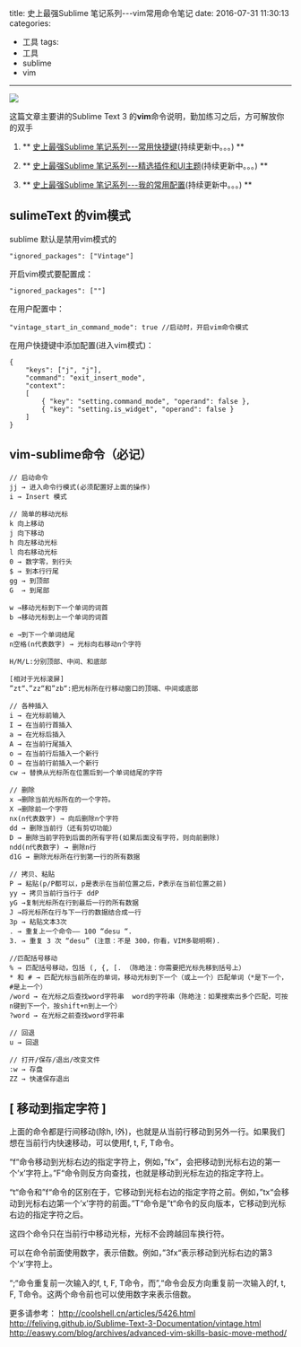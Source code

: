 title: 史上最强Sublime 笔记系列---vim常用命令笔记
date: 2016-07-31 11:30:13
categories:
  - 工具
tags:
  - 工具
  - sublime
  - vim
---

![](http://ww2.sinaimg.cn/large/69a9ed59gw1f6cyydkhdjj20sd0hsabg.jpg)

这篇文章主要讲的Sublime Text 3 的**vim**命令说明，勤加练习之后，方可解放你的双手

<!-- more -->

1. ** [史上最强Sublime 笔记系列---常用快捷键](/2016/06/24/SublimeText-常用快捷键/)(持续更新中。。。) **

2. ** [史上最强Sublime 笔记系列---精选插件和UI主题](/2016/06/23/SublimeText-常用插件和主题/)(持续更新中。。。) **

3. ** [史上最强Sublime 笔记系列---我的常用配置](/2016/06/22/SublimeText-我的常用配置/)(持续更新中。。。)  **

## sulimeText 的vim模式

sublime 默认是禁用vim模式的

```
"ignored_packages": ["Vintage"]
```

开启vim模式要配置成：

```
"ignored_packages": [""]
```

在用户配置中：

```
"vintage_start_in_command_mode": true //启动时，开启vim命令模式
```

在用户快捷键中添加配置(进入vim模式)：

```
{
    "keys": ["j", "j"],
    "command": "exit_insert_mode",
    "context":
    [
        { "key": "setting.command_mode", "operand": false },
        { "key": "setting.is_widget", "operand": false }
    ]
}

```

## vim-sublime命令（必记）

```
// 启动命令
jj → 进入命令行模式(必须配置好上面的操作)
i → Insert 模式

// 简单的移动光标
k 向上移动
j 向下移动
h 向左移动光标
l 向右移动光标
0 → 数字零，到行头
$ → 到本行行尾
gg → 到顶部
G  → 到尾部

w →移动光标到下一个单词的词首
b →移动光标到上一个单词的词首

e →到下一个单词结尾
n空格(n代表数字) → 光标向右移动n个字符

H/M/L:分别顶部、中间、和底部

[相对于光标滚屏]
”zt“、”zz“和”zb“:把光标所在行移动窗口的顶端、中间或底部

// 各种插入 
i → 在光标前输入
I → 在当前行首插入
a → 在光标后插入
A → 在当前行尾插入
o → 在当前行后插入一个新行
O → 在当前行前插入一个新行
cw → 替换从光标所在位置后到一个单词结尾的字符

// 删除
x →删除当前光标所在的一个字符。
X →删除前一个字符
nx(n代表数字) → 向后删除n个字符
dd → 删除当前行（还有剪切功能）
D → 删除当前字符到后面的所有字符(如果后面没有字符，则向前删除)
ndd(n代表数字) → 删除n行
d1G → 删除光标所在行到第一行的所有数据

// 拷贝、粘贴
P → 粘贴(p/P都可以，p是表示在当前位置之后，P表示在当前位置之前)
yy → 拷贝当前行当行于 ddP
yG →复制光标所在行到最后一行的所有数据
J →将光标所在行与下一行的数据结合成一行 
3p → 粘贴文本3次
. → 重复上一个命令—— 100 “desu “.
3. → 重复 3 次 “desu” (注意：不是 300，你看，VIM多聪明啊).

//匹配括号移动
% → 匹配括号移动，包括 (, {, [. （陈皓注：你需要把光标先移到括号上）
* 和 # → 匹配光标当前所在的单词，移动光标到下一个（或上一个）匹配单词（*是下一个，#是上一个）
/word → 在光标之后查找word字符串  word的字符串（陈皓注：如果搜索出多个匹配，可按n键到下一个，按shift+n到上一个）
?word → 在光标之前查找word字符串   

// 回退
u → 回退

// 打开/保存/退出/改变文件
:w → 存盘
ZZ → 快速保存退出
```

## [ 移动到指定字符 ]

上面的命令都是行间移动(除h, l外)，也就是从当前行移动到另外一行。如果我们想在当前行内快速移动，可以使用f, t, F, T命令。

“f“命令移动到光标右边的指定字符上，例如，”fx“，会把移动到光标右边的第一个’x’字符上。”F“命令则反方向查找，也就是移动到光标左边的指定字符上。

“t“命令和”f“命令的区别在于，它移动到光标右边的指定字符之前。例如，”tx“会移动到光标右边第一个’x’字符的前面。”T“命令是”t“命令的反向版本，它移动到光标右边的指定字符之后。

这四个命令只在当前行中移动光标，光标不会跨越回车换行符。

可以在命令前面使用数字，表示倍数。例如，”3fx“表示移动到光标右边的第3个’x’字符上。

“;“命令重复前一次输入的f, t, F, T命令，而”,“命令会反方向重复前一次输入的f, t, F, T命令。这两个命令前也可以使用数字来表示倍数。




更多请参考：
http://coolshell.cn/articles/5426.html
http://feliving.github.io/Sublime-Text-3-Documentation/vintage.html
http://easwy.com/blog/archives/advanced-vim-skills-basic-move-method/
